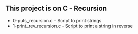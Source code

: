 ## This project is on C - Recursion

+ 0-puts_recursion.c - Script to print strings
+ 1-print_rev_recursion.c - Script to print a string in reverse

